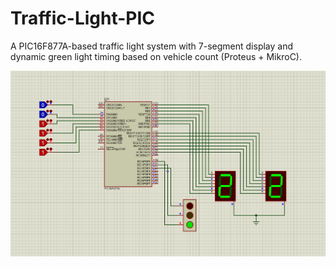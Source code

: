 # Traffic-Light-PIC
A PIC16F877A-based traffic light system with 7-segment display and dynamic green light timing based on vehicle count (Proteus + MikroC).


![Demo](screenshot.png)

